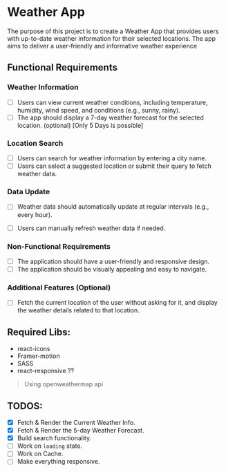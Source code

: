 # Weather App
The purpose of this project is to create a Weather App that provides users with up-to-date weather information for their selected locations. The app aims to deliver a user-friendly and informative weather experience

## Functional Requirements 

### Weather Information 
- [ ] Users can view current weather conditions, including temperature, humidity, wind speed, and conditions (e.g., sunny, rainy). 
- [ ] The app should display a 7-day weather forecast for the selected location. (optional) [Only 5 Days is possible]

### Location Search 
- [ ] Users can search for weather information by entering a city name. 
- [ ] Users can select a suggested location or submit their query to fetch weather data. 

### Data Update
- [ ] Weather data should automatically update at regular intervals (e.g., every hour). 
- [ ] Users can manually refresh weather data if needed.
 

### Non-Functional Requirements 
- [ ] The application should have a user-friendly and responsive design. 
- [ ] The application should be visually appealing and easy to navigate. 

### Additional Features (Optional)
- [ ] Fetch the current location of the user without asking for it, and display the weather details related to that location.

## Required Libs:
- react-icons
- Framer-motion
- SASS
- react-responsive ??

> Using openweathermap api


## TODOS:
- [x] Fetch & Render the Current Weather Info.
- [x] Fetch & Render the 5-day Weather Forecast.
- [x] Build search functionality.
- [ ] Work on `loading` state.
- [ ] Work on Cache.
- [ ] Make everything responsive.
